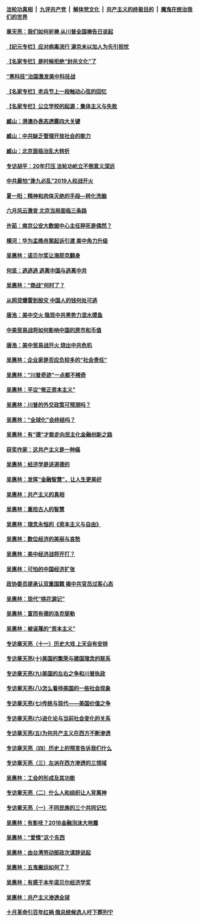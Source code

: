 ####  [法轮功真相](../../../../basic/blob/master/README.md?t=07061831) &nbsp;|&nbsp; [九评共产党](../../../../9ping.md/blob/master/README.md?t=07061831) &nbsp;|&nbsp; [解体党文化](../../../../jtdwh.md/blob/master/README.md?t=07061831)  &nbsp;|&nbsp; [共产主义的终极目的](../../../../gczydzjmd.md/blob/master/README.md?t=07061831) &nbsp;|&nbsp; [魔鬼在统治我们的世界](../../../../mgztzwmdsj.md/blob/master/README.md?t=07061831) 

#### [章天亮：我们如何祈祷 从川普全国祷告日说起](../pages/nsc423/n11944627.md?t=07061831) 

#### [【纪元专栏】应对病毒流行 渥京未以加人为先引担忧](../pages/nsc423/n11875714.md?t=07061831) 

#### [【名家专栏】是时候拒绝“封杀文化”了](../pages/nsc423/n11814093.md?t=07061831) 

#### [“黑科技”治国激发美中科技战](../pages/nsc423/n11638056.md?t=07061831) 

#### [【名家专栏】老兵节上一段触动心弦的回忆](../pages/nsc423/n11646016.md?t=07061831) 

#### [【名家专栏】公立学校的起源：集体主义与失败](../pages/nsc423/n11601833.md?t=07061831) 

#### [臧山：港澳办表态透露四大关键](../pages/nsc423/n11421628.md?t=07061831) 

#### [臧山：中共缺乏管理开放社会的能力](../pages/nsc423/n11407457.md?t=07061831) 

#### [臧山：北京面临治乱大转折](../pages/nsc423/n11406895.md?t=07061831) 

#### [专访胡平：20年打压 法轮功屹立不倒意义深远](../pages/nsc423/n11398800.md?t=07061831) 

#### [中共最怕“逢九必乱”2019人权战开火](../pages/nsc423/n11385248.md?t=07061831) 

#### [夏一阳：精神和肉体灭绝的手段—转化洗脑](../pages/nsc423/n11368250.md?t=07061831) 

#### [六月风云激变 北京当局面临三条路](../pages/nsc423/n11313668.md?t=07061831) 

#### [许茹：南京公安大数据中心主任猝死是偶然？](../pages/nsc423/n11064744.md?t=07061831) 

#### [横河：华为孟晚舟案起诉引渡 美中角力升级](../pages/nsc423/n11027230.md?t=07061831) 

#### [吴惠林：诺贝尔奖让海耶克翻身](../pages/nsc423/n10890049.md?t=07061831) 

#### [何坚：逃逃逃 逃离中国与逃离中共](../pages/nsc423/n10592891.md?t=07061831) 

#### [吴惠林：“商战”何时了？](../pages/nsc423/n10573558.md?t=07061831) 

#### [从网贷爆雷到股灾 中国人的钱何处可逃](../pages/nsc423/n10572800.md?t=07061831) 

#### [唐浩：美中交火 隐现中共黑势力混水摸鱼](../pages/nsc423/n10544040.md?t=07061831) 

#### [中美贸易战将如何影响中国的房市和币值](../pages/nsc423/n10543697.md?t=07061831) 

#### [唐浩：美中贸易战开火 烧出中共危机](../pages/nsc423/n10540126.md?t=07061831) 

#### [吴惠林：企业家是否应负较多的“社会责任”](../pages/nsc423/n10535022.md?t=07061831) 

#### [吴惠林：“川普奇迹”一点都不稀奇](../pages/nsc423/n10512808.md?t=07061831) 

#### [吴惠林：平议“修正资本主义”](../pages/nsc423/n10495724.md?t=07061831) 

#### [吴惠林：川普的外交政策可预测吗？](../pages/nsc423/n10462387.md?t=07061831) 

#### [吴惠林：“全球化”会终结吗？](../pages/nsc423/n10452838.md?t=07061831) 

#### [吴惠林：有“德”才能走向民主化金融创新之路](../pages/nsc423/n10432292.md?t=07061831) 

#### [获奖作家：这共产主义是一种癌](../pages/nsc423/n10431541.md?t=07061831) 

#### [吴惠林：经济学是讲道德的](../pages/nsc423/n10398014.md?t=07061831) 

#### [吴惠林：发挥“金融智慧”，让人生更美好](../pages/nsc423/n10375019.md?t=07061831) 

#### [吴惠林：共产主义的真相](../pages/nsc423/n10351394.md?t=07061831) 

#### [吴惠林：重拾古人的智慧](../pages/nsc423/n10337691.md?t=07061831) 

#### [吴惠林：理念永恒的《资本主义与自由》](../pages/nsc423/n10316274.md?t=07061831) 

#### [吴惠林：数位经济的美丽与哀愁](../pages/nsc423/n10292946.md?t=07061831) 

#### [吴惠林：美中经济战将开打？](../pages/nsc423/n10258825.md?t=07061831) 

#### [吴惠林：可怕的中国经济扩张](../pages/nsc423/n10219147.md?t=07061831) 

#### [政协委员提承认双重国籍 揭中共官员过客心态](../pages/nsc423/n10208809.md?t=07061831) 

#### [吴惠林：现代“桃花源记”](../pages/nsc423/n10185234.md?t=07061831) 

#### [吴惠林：富而有德的洛克斐勒](../pages/nsc423/n10142264.md?t=07061831) 

#### [吴惠林：被诬蔑的“资本主义”](../pages/nsc423/n10124816.md?t=07061831) 

#### [专访章天亮（十一）历史大戏 上天自有安排](../pages/nsc423/n10094905.md?t=07061831) 

#### [专访章天亮(十)美国的繁荣与建国理念的联系](../pages/nsc423/n10094899.md?t=07061831) 

#### [专访章天亮(九)美国的左右之争和川普执政](../pages/nsc423/n10094889.md?t=07061831) 

#### [专访章天亮(八)怎么看待美国的一些社会现象](../pages/nsc423/n10094857.md?t=07061831) 

#### [专访章天亮(七)传统与现代——美国价值之争](../pages/nsc423/n10093140.md?t=07061831) 

#### [专访章天亮(六)进化论与当前社会变化的关系](../pages/nsc423/n10092036.md?t=07061831) 

#### [专访章天亮(五)为何共产主义在西方不断渗透](../pages/nsc423/n10083620.md?t=07061831) 

#### [专访章天亮（四）历史上的预言告诉我们什么](../pages/nsc423/n10083606.md?t=07061831) 

#### [专访章天亮（三）左派在西方渗透的三领域](../pages/nsc423/n10081115.md?t=07061831) 

#### [吴惠林：工会的形成及其功能](../pages/nsc423/n10080633.md?t=07061831) 

#### [专访章天亮（二）什么人和组织让人背离神](../pages/nsc423/n10076637.md?t=07061831) 

#### [专访章天亮（一）不同民族的三个共同记忆](../pages/nsc423/n10074188.md?t=07061831) 

#### [吴惠林：有影呒？2018金融泡沫大地震](../pages/nsc423/n10040534.md?t=07061831) 

#### [吴惠林：“爱情”这个东西](../pages/nsc423/n10019423.md?t=07061831) 

#### [吴惠林：由台湾劳动部政次请辞说起](../pages/nsc423/n9979679.md?t=07061831) 

#### [吴惠林：五鬼搬运如何了？](../pages/nsc423/n9925338.md?t=07061831) 

#### [吴惠林：有感于本年诺贝尔经济学奖](../pages/nsc423/n9871883.md?t=07061831) 

#### [吴惠林：共产主义渗透全球](../pages/nsc423/n9812748.md?t=07061831) 

#### [十月革命引百年红祸 俄总统候选人吁下葬列宁](../pages/nsc423/n9810182.md?t=07061831) 

